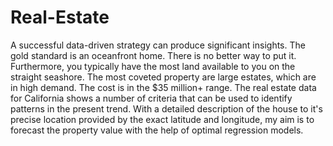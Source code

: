 # Real-Estate

A successful data-driven strategy can produce significant insights. The gold standard is an oceanfront home. There is no better way to put it. Furthermore, you typically have the most land available to you on the straight seashore. The most coveted property are large estates, which are in high demand. The cost is in the $35 million+ range. The real estate data for California shows a number of criteria that can be used to identify patterns in the present trend. With a detailed description of the house to it's precise location provided by the exact latitude and longitude, my aim is to forecast the property value with the help of optimal regression models. 
